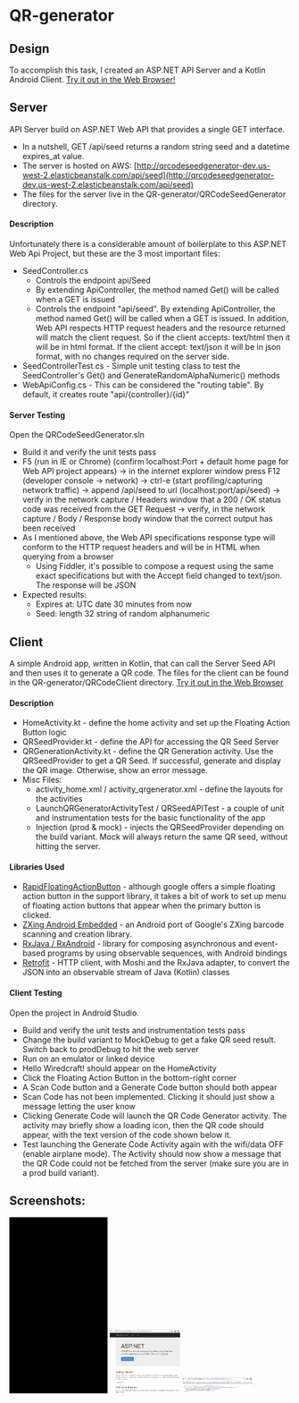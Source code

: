# QR-generator

## Design
To accomplish this task, I created an ASP.NET API Server and a Kotlin Android Client. [Try it out in the Web Browser!](https://appetize.io/embed/nwmw280f28cg1cwkgrk9aw2adr?device=nexus5&scale=75&orientation=portrait&osVersion=7.1)

## Server
API Server build on ASP.NET Web API that provides a single GET interface. 
- In a nutshell, GET /api/seed returns a random string seed and a datetime expires_at value. 
- The server is hosted on AWS: [http://qrcodeseedgenerator-dev.us-west-2.elasticbeanstalk.com/api/seed](http://qrcodeseedgenerator-dev.us-west-2.elasticbeanstalk.com/api/seed)
- The files for the server live in the QR-generator/QRCodeSeedGenerator directory. 

#### Description
Unfortunately there is a considerable amount of boilerplate to this ASP.NET Web Api Project, but these are the 3 most important files:
- SeedController.cs
	- Controls the endpoint api/Seed
	- By extending ApiController, the method named Get() will be called when a GET is issued
	- Controls the endpoint "api/seed". By extending ApiController, the method named Get() will be called when a GET is issued. In addition, Web API respects HTTP request headers and the resource returned will match the client request. So if the client accepts: text/html then it will be in html format. If the client accept: text/json it will be in json format, with no changes required on the server side.
- SeedControllerTest.cs - Simple unit testing class to test the SeedController's Get() and GenerateRandomAlphaNumeric() methods
- WebApiConfig.cs - This can be considered the "routing table". By default, it creates route "api/{controller}/{id}"

#### Server Testing
Open the QRCodeSeedGenerator.sln
- Build it and verify the unit tests pass
- F5 (run in IE or Chrome) (confirm localhost:Port + default home page for Web API project appears) 
	-> in the internet explorer window press F12 (developer console -> network)
	-> ctrl-e (start profiling/capturing network traffic)
	-> append /api/seed to url (localhost:port/api/seed)
	-> verify in the network capture / Headers window that a 200 / OK status code was received from the GET Request
	-> verify, in the network capture / Body / Response body window that the correct output has been received
- As I mentioned above, the Web API specifications response type will conform to the HTTP request headers and will be in HTML when querying from a browser
	- Using Fiddler, it's possible to compose a request using the same exact specifications but with the Accept field changed to text/json. The response will be JSON
- Expected results:
	- Expires at: UTC date 30 minutes from now
	- Seed: length 32 string of random alphanumeric


## Client
A simple Android app, written in Kotlin, that can call the Server Seed API and then uses it to generate a QR code. The files for the client can be found in the QR-generator/QRCodeClient directory.
[Try it out in the Web Browser](https://appetize.io/embed/nwmw280f28cg1cwkgrk9aw2adr?device=nexus5&scale=75&orientation=portrait&osVersion=7.1)

#### Description
- HomeActivity.kt - define the home activity and set up the Floating Action Button logic
- QRSeedProvider.kt - define the API for accessing the QR Seed Server
- QRGenerationActivity.kt - define the QR Generation activity. Use the QRSeedProvider to get a QR Seed. If successful, generate and display the QR image. Otherwise, show an error message.
- Misc Files:
	- activity_home.xml / activity_qrgenerator.xml - define the layouts for the activities
	- LaunchQRGeneratorActivityTest / QRSeedAPITest - a couple of unit and instrumentation tests for the basic functionality of the app
	- Injection (prod & mock) - injects the QRSeedProvider depending on the build variant. Mock will always return the same QR seed, without hitting the server.

#### Libraries Used
- [RapidFloatingActionButton](https://github.com/wangjiegulu/RapidFloatingActionButton) - although google offers a simple floating action button in the support library, it takes a bit of work to set up menu of floating action buttons that appear when the primary button is clicked. 
- [ZXing Android Embedded](https://github.com/journeyapps/zxing-android-embedded) - an Android port of Google's ZXing barcode scanning and creation library.
- [RxJava / RxAndroid](https://github.com/ReactiveX/RxJava/wiki) - library for composing asynchronous and event-based programs by using observable sequences, with Android bindings
- [Retrofit](https://github.com/square/retrofit) - HTTP client, with Moshi and the RxJava adapter, to convert the JSON into an observable stream of Java (Kotlin) classes


#### Client Testing
Open the project in Android Studio.
- Build and verify the unit tests and instrumentation tests pass
- Change the build variant to MockDebug to get a fake QR seed result. Switch back to prodDebug to hit the web server
- Run on an emulator or linked device
- Hello Wiredcraft! should appear on the HomeActivity
- Click the Floating Action Button in the bottom-right corner
- A Scan Code button and a Generate Code button should both appear
- Scan Code has not been implemented. Clicking it should just show a message letting the user know
- Clicking Generate Code will launch the QR Code Generator activity. The activity may briefly show a loading icon, then the QR code should appear, with the text version of the code shown below it.
- Test launching the Generate Code Activity again with the wifi/data OFF (enable airplane mode). The Activity should now show a message that the QR Code could not be fetched from the server (make sure you are in a prod build variant).

## Screenshots:
<img src="Screenshots/client_gif.gif" width="35%" />
<img src="Screenshots/server_1.PNG" width="25%" />
<img src="Screenshots/server_2.PNG" width="25%" />


	